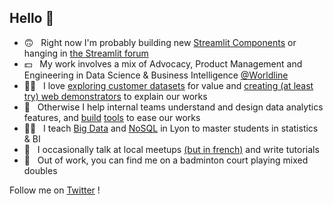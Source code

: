 ## Hello :wave:

* 🙃 &nbsp; Right now I'm probably building new [Streamlit Components](https://github.com/andfanilo/streamlit-d3-demo) or hanging in [the Streamlit forum](https://discuss.streamlit.io/)
* 💵 &nbsp; My work involves a mix of Advocacy, Product Management and Engineering in Data Science & Business Intelligence [@Worldline](https://worldline.com/)
* 🧑‍💻 &nbsp; I love [exploring customer datasets](https://github.com/andfanilo/ieee-fraud-detection) for value and [creating (at least try) web demonstrators](https://andfanilo.github.io/quickdraw-minigame) to explain our works
* 🔧 &nbsp; Otherwise I help internal teams understand and design data analytics features, and [build](https://github.com/andfanilo/cookiecutter-kaggle) [tools](https://github.com/andfanilo/fastapi-vue-crud) to ease our works
* 🧑‍🎓 &nbsp; I teach [Big Data](https://github.com/andfanilo/pyspark-tutorial) and [NoSQL](https://github.com/andfanilo/vagrant-nosql-python) in Lyon to master students in statistics & BI
* 👥 &nbsp; I occasionally talk at local meetups [(but in french)](https://www.youtube.com/watch?v=iwdHFssqtIM) and write tutorials
* 🏸 &nbsp; Out of work, you can find me on a badminton court playing mixed doubles

Follow me on [Twitter](https://twitter.com/andfanilo) !
